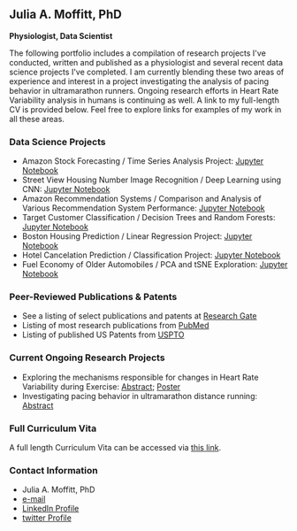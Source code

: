 ## Julia A. Moffitt, PhD
**Physiologist, Data Scientist**

The following portfolio includes a compilation of research projects I've conducted, written and published as a physiologist and several recent data science projects I've completed.  I am currently blending these two areas of experience and interest in a project investigating the analysis of pacing behavior in ultramarathon runners.   Ongoing research efforts in Heart Rate Variability analysis in humans is continuing as well.  A link to my full-length CV is provided below.  Feel free to explore links for examples of my work in all these areas.  

### Data Science Projects

- Amazon Stock Forecasting / Time Series Analysis Project: [Jupyter Notebook](https://github.com/jamoffitt67/jamoffitt67.github.io/blob/ad1f0adbf8dcf670e4a7a550b551cbde5f0ed41d/Amazon_Stock_Project_Time_Series_PF.ipynb)
- Street View Housing Number Image Recognition / Deep Learning using CNN: [Jupyter Notebook](https://github.com/jamoffitt67/jamoffitt67.github.io/blob/f3524873b9821502743b54be20b181b5c8dfd339/CNN_Project_SVHN_PF.ipynb)
- Amazon Recommendation Systems / Comparison and Analysis of Various Recommendation System Performance: [Jupyter Notebook](https://github.com/jamoffitt67/jamoffitt67.github.io/blob/237f3589eb018c249bc148b62274d389c595a264/Amazon_Recommendation_System_PF.ipynb)
- Target Customer Classification / Decision Trees and Random Forests: [Jupyter Notebook](https://github.com/jamoffitt67/jamoffitt67.github.io/blob/0f563df8428e368fee922da06b9c75684142f635/Classification_Decision_Tree_Random_Forests_PF.ipynb)
- Boston Housing Prediction / Linear Regression Project: [Jupyter Notebook](https://github.com/jamoffitt67/jamoffitt67.github.io/blob/3b4945b507e96735f04cc0ea0c967ea7c3fca7c1/Boston_house_price_prediction_pf%20(1).ipynb)
- Hotel Cancelation Prediction / Classification Project: [Jupyter Notebook](https://github.com/jamoffitt67/jamoffitt67.github.io/blob/911d9bfa8e69cacd34581273895c59a583cee566/Project_Classification_Hotel_Cancelation_PF%20(1).ipynb)
- Fuel Economy of Older Automobiles / PCA and tSNE Exploration: [Jupyter Notebook](https://github.com/jamoffitt67/jamoffitt67.github.io/blob/668415aa6991a606b6be1dfb3ca4f5193e4477ba/PCA_tSNE_MPG_explore_PF.ipynb)

### Peer-Reviewed Publications & Patents

- See a listing of select publications and patents at [Research Gate](https://www.researchgate.net/profile/Julia-Moffitt/research)
- Listing of most research publications from [PubMed](https://pubmed.ncbi.nlm.nih.gov/?term=(cardio)%20AND%20(Moffitt%2C%20JA%5BAuthor%5D)&sort=date)
- Listing of published US Patents from [USPTO](https://patft.uspto.gov/netacgi/nph-Parser?Sect1=PTO2&Sect2=HITOFF&p=1&u=%2Fnetahtml%2FPTO%2Fsearch-bool.html&r=0&f=S&l=50&TERM1=Moffitt&FIELD1=INNM&co1=AND&TERM2=Cardiac+Pacemakers&FIELD2=ASNM&d=PTXT)

### Current Ongoing Research Projects
- Exploring the mechanisms responsible for changes in Heart Rate Variability during Exercise: [Abstract](https://digitalcommons.wku.edu/ijesab/vol11/iss7/36/); [Poster](https://github.com/jamoffitt67/jamoffitt67.github.io/blob/96c91f6bcc84fdfd34c489776dfc8f3d402456c4/Stevens%20Pham%20Le%20CSACSM%20Poster%20.pdf)
- Investigating pacing behavior in ultramarathon distance running: [Abstract](https://journals.lww.com/acsm-msse/Fulltext/2021/08001/Women_Pace_Better_Than_Men_In_A_100_mile_Distance.108.aspx)

### Full Curriculum Vita

A full length Curriculum Vita can be accessed via [this link](https://github.com/jamoffitt67/jamoffitt67.github.io/blob/4751f561afc845b35d813a0297646dbc10208657/JuliaAMoffittCV%20Current%2012.1.21.pdf).


### Contact Information

- Julia A. Moffitt, PhD
- [e-mail](moffitt.julie@gmail.com)
- [LinkedIn Profile](https://www.linkedin.com/in/julia-moffitt-2014a53/)
- [twitter Profile](https://twitter.com/jamoffitt)
